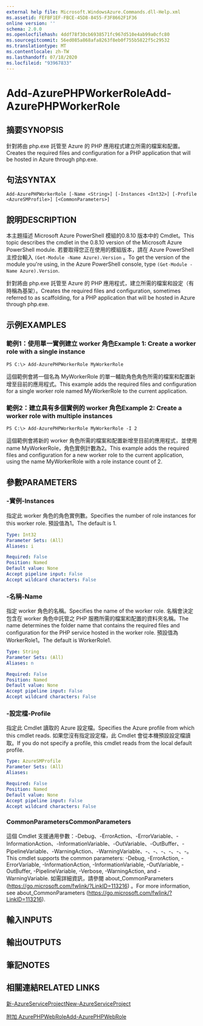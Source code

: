 ```yaml
---
external help file: Microsoft.WindowsAzure.Commands.dll-Help.xml
ms.assetid: FEFBF1EF-FBCE-45D8-8455-F3F8662F1F36
online version: ''
schema: 2.0.0
ms.openlocfilehash: 4ddf78f30cb6938571fc967d510e4ab99a0cfc80
ms.sourcegitcommit: 56ed085a868afa8263f8eb0f755b5822f5c29532
ms.translationtype: MT
ms.contentlocale: zh-TW
ms.lasthandoff: 07/18/2020
ms.locfileid: "93967833"
---
```

# <span data-ttu-id="90344-101">Add-AzurePHPWorkerRole</span><span class="sxs-lookup"><span data-stu-id="90344-101">Add-AzurePHPWorkerRole</span></span>

## <span data-ttu-id="90344-102">摘要</span><span class="sxs-lookup"><span data-stu-id="90344-102">SYNOPSIS</span></span>
<span data-ttu-id="90344-103">針對將由 php.exe 託管至 Azure 的 PHP 應用程式建立所需的檔案和配置。</span><span class="sxs-lookup"><span data-stu-id="90344-103">Creates the required files and configuration for a PHP application that will be hosted in Azure through php.exe.</span></span>

## <span data-ttu-id="90344-104">句法</span><span class="sxs-lookup"><span data-stu-id="90344-104">SYNTAX</span></span>

```
Add-AzurePHPWorkerRole [-Name <String>] [-Instances <Int32>] [-Profile <AzureSMProfile>] [<CommonParameters>]
```

## <span data-ttu-id="90344-105">說明</span><span class="sxs-lookup"><span data-stu-id="90344-105">DESCRIPTION</span></span>
<span data-ttu-id="90344-106">本主題描述 Microsoft Azure PowerShell 模組的0.8.10 版本中的 Cmdlet。</span><span class="sxs-lookup"><span data-stu-id="90344-106">This topic describes the cmdlet in the 0.8.10 version of the Microsoft Azure PowerShell module.</span></span>
<span data-ttu-id="90344-107">若要取得您正在使用的模組版本，請在 Azure PowerShell 主控台輸入 `(Get-Module -Name Azure).Version` 。</span><span class="sxs-lookup"><span data-stu-id="90344-107">To get the version of the module you're using, in the Azure PowerShell console, type `(Get-Module -Name Azure).Version`.</span></span>

<span data-ttu-id="90344-108">針對將由 php.exe 託管至 Azure 的 PHP 應用程式，建立所需的檔案和設定（有時稱為基架）。</span><span class="sxs-lookup"><span data-stu-id="90344-108">Creates the required files and configuration, sometimes referred to as scaffolding, for a PHP application that will be hosted in Azure through php.exe.</span></span>

## <span data-ttu-id="90344-109">示例</span><span class="sxs-lookup"><span data-stu-id="90344-109">EXAMPLES</span></span>

### <span data-ttu-id="90344-110">範例1：使用單一實例建立 worker 角色</span><span class="sxs-lookup"><span data-stu-id="90344-110">Example 1: Create a worker role with a single instance</span></span>
```
PS C:\> Add-AzurePHPWorkerRole MyWorkerRole
```

<span data-ttu-id="90344-111">這個範例會將一個名為 MyWorkerRole 的單一輔助角色角色所需的檔案和配置新增至目前的應用程式。</span><span class="sxs-lookup"><span data-stu-id="90344-111">This example adds the required files and configuration for a single worker role named MyWorkerRole to the current application.</span></span>

### <span data-ttu-id="90344-112">範例2：建立具有多個實例的 worker 角色</span><span class="sxs-lookup"><span data-stu-id="90344-112">Example 2: Create a worker role with multiple instances</span></span>
```
PS C:\> Add-AzurePHPWorkerRole MyWorkerRole -I 2
```

<span data-ttu-id="90344-113">這個範例會將新的 worker 角色所需的檔案和配置新增至目前的應用程式，並使用 name MyWorkerRole，角色實例計數為2。</span><span class="sxs-lookup"><span data-stu-id="90344-113">This example adds the required files and configuration for a new worker role to the current application, using the name MyWorkerRole with a role instance count of 2.</span></span>

## <span data-ttu-id="90344-114">參數</span><span class="sxs-lookup"><span data-stu-id="90344-114">PARAMETERS</span></span>

### <span data-ttu-id="90344-115">-實例</span><span class="sxs-lookup"><span data-stu-id="90344-115">-Instances</span></span>
<span data-ttu-id="90344-116">指定此 worker 角色的角色實例數。</span><span class="sxs-lookup"><span data-stu-id="90344-116">Specifies the number of role instances for this worker role.</span></span>
<span data-ttu-id="90344-117">預設值為1。</span><span class="sxs-lookup"><span data-stu-id="90344-117">The default is 1.</span></span>

```yaml
Type: Int32
Parameter Sets: (All)
Aliases: i

Required: False
Position: Named
Default value: None
Accept pipeline input: False
Accept wildcard characters: False
```

### <span data-ttu-id="90344-118">-名稱</span><span class="sxs-lookup"><span data-stu-id="90344-118">-Name</span></span>
<span data-ttu-id="90344-119">指定 worker 角色的名稱。</span><span class="sxs-lookup"><span data-stu-id="90344-119">Specifies the name of the worker role.</span></span>
<span data-ttu-id="90344-120">名稱會決定包含在 worker 角色中託管之 PHP 服務所需的檔案和配置的資料夾名稱。</span><span class="sxs-lookup"><span data-stu-id="90344-120">The name determines the folder name that contains the required files and configuration for the PHP service hosted in the worker role.</span></span>
<span data-ttu-id="90344-121">預設值為 WorkerRole1。</span><span class="sxs-lookup"><span data-stu-id="90344-121">The default is WorkerRole1.</span></span>

```yaml
Type: String
Parameter Sets: (All)
Aliases: n

Required: False
Position: Named
Default value: None
Accept pipeline input: False
Accept wildcard characters: False
```

### <span data-ttu-id="90344-122">-設定檔</span><span class="sxs-lookup"><span data-stu-id="90344-122">-Profile</span></span>
<span data-ttu-id="90344-123">指定此 Cmdlet 讀取的 Azure 設定檔。</span><span class="sxs-lookup"><span data-stu-id="90344-123">Specifies the Azure profile from which this cmdlet reads.</span></span>
<span data-ttu-id="90344-124">如果您沒有指定設定檔，此 Cmdlet 會從本機預設設定檔讀取。</span><span class="sxs-lookup"><span data-stu-id="90344-124">If you do not specify a profile, this cmdlet reads from the local default profile.</span></span>

```yaml
Type: AzureSMProfile
Parameter Sets: (All)
Aliases: 

Required: False
Position: Named
Default value: None
Accept pipeline input: False
Accept wildcard characters: False
```

### <span data-ttu-id="90344-125">CommonParameters</span><span class="sxs-lookup"><span data-stu-id="90344-125">CommonParameters</span></span>
<span data-ttu-id="90344-126">這個 Cmdlet 支援通用參數：-Debug、-ErrorAction、-ErrorVariable、-InformationAction、-InformationVariable、-OutVariable、-OutBuffer、-PipelineVariable、-WarningAction、-WarningVariable、-、-、-、-、-、-。</span><span class="sxs-lookup"><span data-stu-id="90344-126">This cmdlet supports the common parameters: -Debug, -ErrorAction, -ErrorVariable, -InformationAction, -InformationVariable, -OutVariable, -OutBuffer, -PipelineVariable, -Verbose, -WarningAction, and -WarningVariable.</span></span> <span data-ttu-id="90344-127">如需詳細資訊，請參閱 about_CommonParameters (https://go.microsoft.com/fwlink/?LinkID=113216) 。</span><span class="sxs-lookup"><span data-stu-id="90344-127">For more information, see about_CommonParameters (https://go.microsoft.com/fwlink/?LinkID=113216).</span></span>

## <span data-ttu-id="90344-128">輸入</span><span class="sxs-lookup"><span data-stu-id="90344-128">INPUTS</span></span>

## <span data-ttu-id="90344-129">輸出</span><span class="sxs-lookup"><span data-stu-id="90344-129">OUTPUTS</span></span>

## <span data-ttu-id="90344-130">筆記</span><span class="sxs-lookup"><span data-stu-id="90344-130">NOTES</span></span>

## <span data-ttu-id="90344-131">相關連結</span><span class="sxs-lookup"><span data-stu-id="90344-131">RELATED LINKS</span></span>

[<span data-ttu-id="90344-132">新-AzureServiceProject</span><span class="sxs-lookup"><span data-stu-id="90344-132">New-AzureServiceProject</span></span>](./New-AzureServiceProject.md)

[<span data-ttu-id="90344-133">附加 AzurePHPWebRole</span><span class="sxs-lookup"><span data-stu-id="90344-133">Add-AzurePHPWebRole</span></span>](./Add-AzurePHPWebRole.md)


